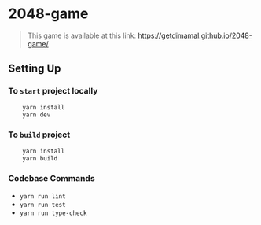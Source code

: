 # 2048-game

> This game is available at this link: https://getdimamal.github.io/2048-game/

## Setting Up

### To `start` project locally

```bash
    yarn install
    yarn dev
```

### To `build` project

```bash
    yarn install
    yarn build
```

### Codebase Commands

* `yarn run lint`
* `yarn run test`
* `yarn run type-check`
